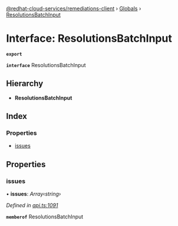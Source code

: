 [@redhat-cloud-services/remediations-client](../README.md) › [Globals](../globals.md) › [ResolutionsBatchInput](resolutionsbatchinput.md)

# Interface: ResolutionsBatchInput

**`export`** 

**`interface`** ResolutionsBatchInput

## Hierarchy

* **ResolutionsBatchInput**

## Index

### Properties

* [issues](resolutionsbatchinput.md#issues)

## Properties

###  issues

• **issues**: *Array‹string›*

*Defined in [api.ts:1091](https://github.com/RedHatInsights/javascript-clients/blob/master/packages/remediations/api.ts#L1091)*

**`memberof`** ResolutionsBatchInput
